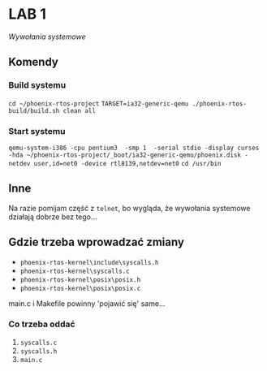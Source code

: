 # LAB 1
*Wywołania systemowe*

## Komendy

### Build systemu
`cd ~/phoenix-rtos-project`
`TARGET=ia32-generic-qemu ./phoenix-rtos-build/build.sh clean all`

### Start systemu
`qemu-system-i386 -cpu pentium3  -smp 1  -serial stdio -display curses -hda ~/phoenix-rtos-project/_boot/ia32-generic-qemu/phoenix.disk -netdev user,id=net0 -device rtl8139,netdev=net0`
`cd /usr/bin`

## Inne
Na razie pomijam część z `telnet`, bo wygląda, że wywołania systemowe działają dobrze bez tego...  

## Gdzie trzeba wprowadzać zmiany
* `phoenix-rtos-kernel\include\syscalls.h`
* `phoenix-rtos-kernel\syscalls.c`
* `phoenix-rtos-kernel\posix\posix.h`
* `phoenix-rtos-kernel\posix\posix.c`

main.c i Makefile powinny 'pojawić się' same...

### Co trzeba oddać 
1. `syscalls.c`
2. `syscalls.h`
3. `main.c`
